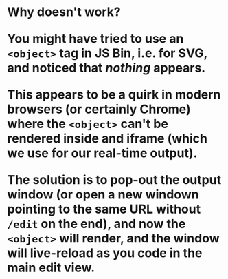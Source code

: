 # Why doesn't <object> work?

You might have tried to use an `<object>` tag in JS Bin, i.e. for SVG, and noticed that *nothing* appears.

This appears to be a quirk in modern browsers (or certainly Chrome) where the `<object>` can't be rendered inside and iframe (which we use for our real-time output).

The solution is to pop-out the output window (or open a new windown pointing to the same URL without `/edit` on the end), and now the `<object>` will render, and the window will live-reload as you code in the main edit view.